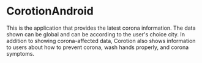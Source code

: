 # CorotionAndroid
This is the application that provides the latest corona information.  The data shown can be global and can be according to the user's choice city.  In addition to showing corona-affected data, Corotion also shows information  to users about how to prevent corona, wash hands properly, and corona symptoms.
